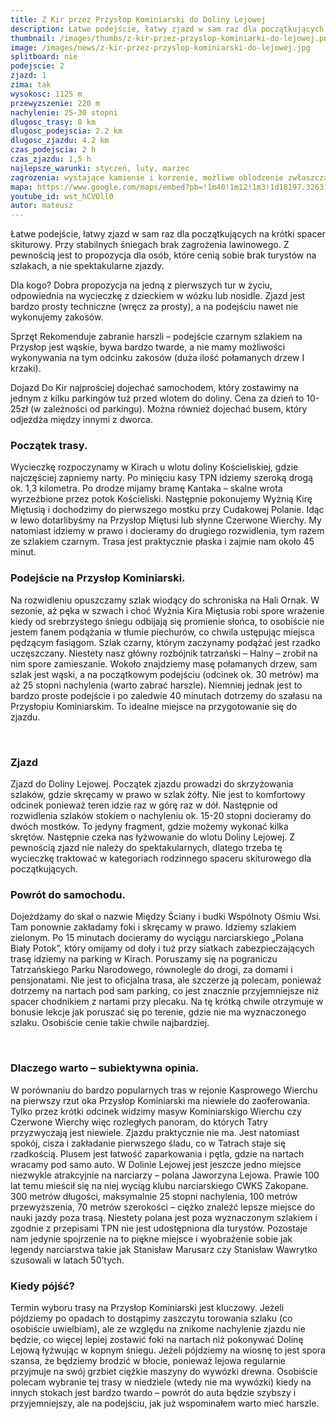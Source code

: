 ```yaml
---
title: Z Kir przez Przysłop Kominiarski do Doliny Lejowej
description: Łatwe podejście, łatwy zjazd w sam raz dla początkujących na krótki spacer skiturowy. Przy stabilnych śniegach brak zagrożenia lawinowego. Z pewnością jest to propozycja dla osób, które cenią sobie brak turystów na szlakach, a nie spektakularne zjazdy.
thumbnail: /images/thumbs/z-kir-przez-przyslop-kominiarki-do-lejowej.png
image: /images/news/z-kir-przez-przyslop-kominiarski-do-lejowej.jpg
splitboard: nie
podejscie: 2
zjazd: 1
zima: tak
wysokosc: 1125 m
przewyzszenie: 220 m
nachylenie: 25-30 stopni
dlugosc_trasy: 8 km
dlugosc_podejscia: 2.2 km
dlugosc_zjazdu: 4.2 km
czas_podejscia: 2 h
czas_zjazdu: 1,5 h
najlepsze_warunki: styczeń, luty, marzec
zagrozenia: wystające kamienie i korzenie, możliwe oblodzenie zwłaszcza na wąskim podejściu na Przysłop.
mapa: https://www.google.com/maps/embed?pb=!1m40!1m12!1m3!1d18197.32631078663!2d19.838678677404506!3d49.26706692708182!2m3!1f0!2f0!3f0!3m2!1i1024!2i768!4f13.1!4m25!3e2!4m5!1s0x471592d040abec65%3A0xb323ce2bc797fa1!2sDolina+Ko%C5%9Bcieliska+-+Wej%C5%9Bcie%2C+Dolina+Ko%C5%9Bcieliska%2C+Ko%C5%9Bcielisko!3m2!1d49.2734141!2d19.868870299999998!4m5!1s0x471592e5be8ed9ff%3A0xdc0b45fd4a74cc1f!2zS29taW5pYXJza2kgUHJ6eXPFgm9wLCBOxJlkenkgS3ViacWEY2EsIEtvxZtjaWVsaXNrbw!3m2!1d49.2570239!2d19.8562291!4m5!1s0x47159328cd53eb49%3A0xa624b8d2ec90cc81!2sDolina+Lejowa%2C+Szlak+pieszy+%C5%BC%C3%B3%C5%82ty%2C+Zakopane!3m2!1d49.2775308!2d19.8498169!4m5!1s0x471592d040abec65%3A0xb323ce2bc797fa1!2sDolina+Ko%C5%9Bcieliska+-+Wej%C5%9Bcie%2C+Dolina+Ko%C5%9Bcieliska%2C+Ko%C5%9Bcielisko!3m2!1d49.2734141!2d19.868870299999998!5e1!3m2!1sen!2spl!4v1558717867264!5m2!1sen!2spl
youtube_id: wst_hCVOll0
autor: mateusz
---
```

Łatwe podejście, łatwy zjazd w sam raz dla początkujących na krótki spacer skiturowy. Przy stabilnych śniegach brak zagrożenia lawinowego. Z pewnością jest to propozycja dla osób, które cenią sobie brak turystów na szlakach, a nie spektakularne zjazdy.

<div class="info">

<p>
    <span class="title">Dla kogo?</span>
  Dobra propozycja na jedną z pierwszych tur w życiu, odpowiednia na wycieczkę z dzieckiem w wózku lub nosidle. Zjazd jest bardzo prosty techniczne (wręcz za prosty), a na podejściu nawet nie wykonujemy zakosów. </p>
 <p>
    <span class="title">Sprzęt</span>
    Rekomenduje zabranie harszli – podejście czarnym szlakiem na Przysłop jest wąskie, bywa bardzo twarde, a nie mamy możliwości wykonywania na tym odcinku zakosów (duża ilość połamanych drzew I krzaki).  </p>
 <p>
    <span class="title">Dojazd</span>
  Do Kir najprościej dojechać samochodem, który zostawimy na jednym z kilku parkingów tuż przed wlotem do doliny. Cena za dzień to 10-25zł (w zależności od parkingu). Można również dojechać busem, który odjeżdża między innymi z dworca.
</p>
</div>

<!-- excerpt -->

<!-- Po sekcji wideo dalszy opis trasy -->


### Początek trasy.


Wycieczkę rozpoczynamy w Kirach u wlotu doliny Kościeliskiej, gdzie najczęściej zapniemy narty. Po minięciu kasy TPN idziemy szeroką drogą ok. 1,3 kilometra. Po drodze mijamy bramę Kantaka – skalne wrota wyrzeźbione przez potok Kościeliski. Następnie pokonujemy Wyżnią Kirę Miętusią i dochodzimy do pierwszego mostku przy Cudakowej Polanie. Idąc w lewo dotarlibyśmy na Przysłop Miętusi lub słynne Czerwone Wierchy. My natomiast idziemy w prawo i docieramy do drugiego rozwidlenia, tym razem ze szlakiem czarnym. Trasa jest praktycznie płaska i zajmie nam około 45 minut.

<!-- Stwórz galerię ze zdjęć z folderu "lejowa1" -->
<!-- gallery lejowa1 -->


### Podejście na Przysłop Kominiarski.
Na rozwidleniu opuszczamy szlak wiodący do schroniska na Hali Ornak. W sezonie, aż pęka w szwach i choć Wyżnia Kira Miętusia robi spore wrażenie kiedy od srebrzystego śniegu odbijają się promienie słońca, to osobiście nie jestem fanem podążania w tłumie piechurów, co chwila ustępując miejsca pędzącym fasiągom. Szlak czarny, którym zaczynamy podążać jest rzadko uczęszczany. Niestety nasz główny rozbójnik tatrzański – Halny – zrobił na nim spore zamieszanie. Wokoło znajdziemy masę połamanych drzew, sam szlak jest wąski, a na początkowym podejściu (odcinek ok. 30 metrów) ma aż 25 stopni nachylenia (warto zabrać harszle). Niemniej jednak jest to bardzo proste podejście i po zaledwie 40 minutach dotrzemy do szałasu na Przysłopiu Kominiarskim. To idealne miejsce na przygotowanie się do zjazdu.

<!-- Stwórz galerię ze zdjęć z folderu "lejowa2" -->
<!-- gallery lejowa2 -->
<span class="image modal gallery">
  <a href="/images/galleries/lejowa2/IMG_20190304_165933.jpg" title=""><img src="/images/galleries/lejowa2/IMG_20190304_165933.jpg.thumb.jpg" alt="" /></a>
  <a href="/images/galleries/lejowa2/IMG_20190304_172607.jpg" title=""><img src="/images/galleries/lejowa2/IMG_20190304_172607.jpg.thumb.jpg" alt="" /></a>
</span>


### Zjazd


Zjazd do Doliny Lejowej.
Początek zjazdu prowadzi do skrzyżowania szlaków, gdzie skręcamy w prawo w szlak żółty. Nie jest to komfortowy odcinek ponieważ teren idzie raz w górę raz w dół. Następnie od rozwidlenia szlaków stokiem o nachyleniu ok. 15-20 stopni docieramy do dwóch mostków. To jedyny fragment, gdzie możemy wykonać kilka skrętów. Następnie czeka nas łyżwowanie do wlotu Doliny Lejowej. Z pewnością zjazd nie należy do spektakularnych, dlatego trzeba tę wycieczkę traktować w kategoriach rodzinnego spaceru skiturowego dla początkujących.

### Powrót do samochodu.
Dojeżdżamy do skał o nazwie Między Ściany i budki Wspólnoty Ośmiu Wsi. Tam ponownie zakładamy foki i skręcamy w prawo. Idziemy szlakiem zielonym. Po 15 minutach docieramy do wyciągu narciarskiego „Polana Biały Potok”, który omijamy od doły i tuż przy siatkach zabezpieczających trasę idziemy na parking w Kirach. Poruszamy się na pograniczu Tatrzańskiego Parku Narodowego, równolegle do drogi, za domami i pensjonatami. Nie jest to oficjalna trasa, ale szczerze ją polecam, ponieważ dotrzemy na nartach pod sam parking, co jest znacznie przyjemniejsze niż spacer chodnikiem z nartami przy plecaku. Na tę krótką chwile otrzymuje w bonusie lekcje jak poruszać się po terenie, gdzie nie ma wyznaczonego szlaku. Osobiście cenie takie chwile najbardziej.
<!-- Stwórz galerię ze zdjęć z folderu "lejowa3" -->
<span class="image modal gallery">
  <a href="/images/galleries/lejowa3/10.jpg" title=""><img src="/images/galleries/lejowa3/10.jpg.thumb.jpg" alt="" /></a>
  <a href="/images/galleries/lejowa3/19.jpg" title=""><img src="/images/galleries/lejowa3/19.jpg.thumb.jpg" alt="" /></a>
  <a href="/images/galleries/lejowa3/20.jpg" title=""><img src="/images/galleries/lejowa3/20.jpg.thumb.jpg" alt="" /></a>
  <a href="/images/galleries/lejowa3/21.jpg" title=""><img src="/images/galleries/lejowa3/21.jpg.thumb.jpg" alt="" /></a>
  <a href="/images/galleries/lejowa3/23.jpg" title=""><img src="/images/galleries/lejowa3/23.jpg.thumb.jpg" alt="" /></a>
  <a href="/images/galleries/lejowa3/25.jpg" title=""><img src="/images/galleries/lejowa3/25.jpg.thumb.jpg" alt="" /></a>
  <a href="/images/galleries/lejowa3/6.jpg" title=""><img src="/images/galleries/lejowa3/6.jpg.thumb.jpg" alt="" /></a>
  <a href="/images/galleries/lejowa3/7.jpg" title=""><img src="/images/galleries/lejowa3/7.jpg.thumb.jpg" alt="" /></a>
  <a href="/images/galleries/lejowa3/8.jpg" title=""><img src="/images/galleries/lejowa3/8.jpg.thumb.jpg" alt="" /></a>
</span>

### Dlaczego warto – subiektywna opinia.

W porównaniu do bardzo popularnych tras w rejonie Kasprowego Wierchu na pierwszy rzut oka Przysłop Kominiarski ma niewiele do zaoferowania. Tylko przez krótki odcinek widzimy masyw Kominiarskigo Wierchu czy Czerwone Wierchy więc rozległych panoram, do których Tatry przyzwyczają jest niewiele. Zjazdu praktycznie nie ma. Jest natomiast spokój, cisza i zakładanie pierwszego śladu, co w Tatrach staje się rzadkością. Plusem jest łatwość zaparkowania i pętla, gdzie na nartach wracamy pod samo auto. W Dolinie Lejowej jest jeszcze jedno miejsce niezwykle atrakcyjnie na narciarzy – polana Jaworzyna Lejowa. Prawie 100 lat temu mieścił się na niej wyciąg klubu narciarskiego CWKS Zakopane. 300 metrów długości, maksymalnie 25 stopni nachylenia, 100 metrów przewyższenia, 70 metrów szerokości – ciężko znaleźć lepsze miejsce do nauki jazdy poza trasą. Niestety polana jest poza wyznaczonym szlakiem i zgodnie z przepisami TPN nie jest udostępniona dla turystów. Pozostaje nam jedynie spojrzenie na to piękne miejsce i wyobrażenie sobie jak legendy narciarstwa takie jak Stanisław Marusarz czy Stanisław Wawrytko szusowali w latach 50’tych.

### Kiedy pójść?

Termin wyboru trasy na Przysłop Kominiarski jest kluczowy. Jeżeli pójdziemy po opadach to dostąpimy zaszczytu torowania szlaku (co osobiście uwielbiam), ale ze względu na znikome nachylenie zjazdu nie będzie, co więcej lepiej zostawić foki na nartach niż pokonywać Dolinę Lejową łyżwując w kopnym śniegu. Jeżeli pójdziemy na wiosnę to jest spora szansa, że będziemy brodzić w błocie, ponieważ lejowa regularnie przyjmuje na swój grzbiet ciężkie maszyny do wywózki drewna. Osobiście polecam wybranie tej trasy w niedziele (wtedy nie ma wywózki) kiedy na innych stokach jest bardzo twardo – powrót do auta będzie szybszy i przyjemniejszy, ale na podejściu, jak już wspominałem warto mieć harszle.

